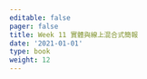 ```yaml
---
editable: false
pager: false
title: Week 11 實體與線上混合式簡報
date: '2021-01-01'
type: book
weight: 12
---
```

